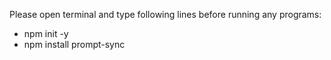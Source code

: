 Please open terminal and type following lines before running any programs:
- npm init -y
- npm install prompt-sync